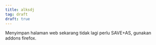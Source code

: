 ```yaml
---
title: alksdj
tag: draft
draft: true
---
```

Menyimpan halaman web sekarang tidak lagi perlu SAVE+AS, gunakan addons 
firefox. 